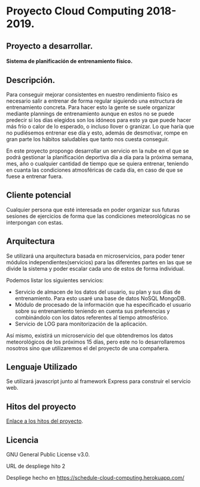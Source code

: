 # Proyecto Cloud Computing 2018-2019.


## Proyecto a desarrollar.
#### Sistema de planificación de entrenamiento físico. 

## Descripción.

Para conseguir mejorar consistentes en nuestro rendimiento físico es necesario salir a entrenar de forma regular siguiendo una estructura de entrenamiento concreta. 
Para hacer esto la gente se suele organizar mediante plannings de entrenamiento aunque en estos no se puede predecir si los días elegidos son los idóneos para esto ya que puede hacer más frío o calor de lo esperado, o incluso llover o granizar. Lo que haría que no pudiésemos entrenar ese día y esto, además de desmotivar, rompe en gran parte los hábitos saludables que tanto nos cuesta conseguir.

En este proyecto propongo desarrollar un servicio en la nube en el que se podrá gestionar la planificación deportiva día a día para la próxima semana, mes, año o cualquier cantidad de tiempo que se quiera entrenar, teniendo en cuanta las condiciones atmosféricas de cada día, en caso de que se fuese a entrenar fuera.



## Cliente potencial
Cualquier persona que esté interesada en poder organizar sus futuras sesiones de ejercicios de forma que las condiciones meteorológicas no se interpongan con estas.

## Arquitectura 
Se utilizará una arquitectura basada en microservicios, para poder tener módulos independientes(servicios) para las diferentes partes en las que se divide la sistema y poder escalar cada uno de estos de forma individual.

Podemos listar los siguientes servicios:

- Servicio de almacen de los datos del usuario, su plan y sus días de entrenamiento. Para esto usaré una base de datos NoSQL MongoDB.
- Módulo de procesado de la información que ha especificado el usuario sobre su entrenamiento teniendo en cuenta sus preferencias y combinándolo con los datos referentes al tiempo atmosférico.
- Servicio de LOG para monitorización de la aplicación.


Así mismo, existirá un microservicio del que obtendremos los datos meteorológicos de los próximos 15 días, pero este no lo desarrollaremos nosotros sino que utilizaremos el del proyecto de una compañera.

## Lenguaje Utilizado
Se utilizará javascript junto al framework Express para construir el servicio web.


## Hitos del proyecto
[Enlace a los hitos del proyecto](https://github.com/AntonioJavierRP/Cloud-Computing-Project/milestones).


## Licencia
GNU General Public License v3.0.

URL de despliege hito 2


Despliege hecho en https://schedule-cloud-computing.herokuapp.com/